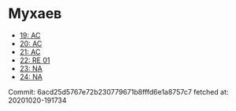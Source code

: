 # Мухаев
- [19: AC](19.md)
- [20: AC](20.md)
- [21: AC](21.md)
- [22: RE 01](22.md)
- [23: NA](23.md)
- [24: NA](24.md)

Commit: 6acd25d5767e72b230779671b8fffd6e1a8757c7
 fetched at: 20201020-191734
